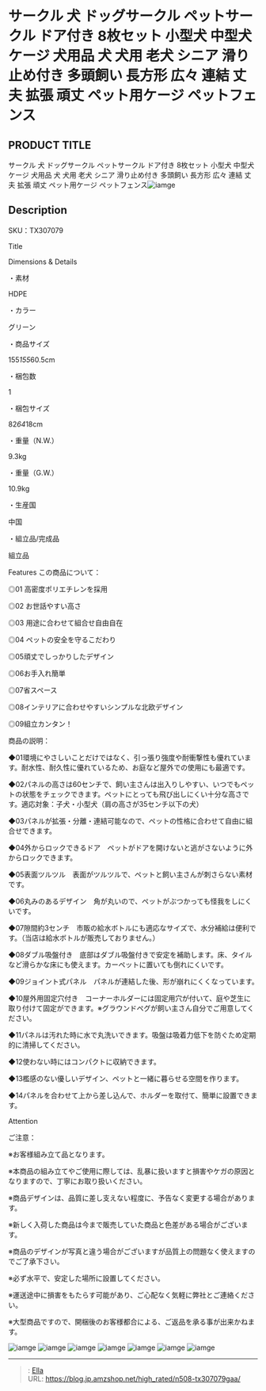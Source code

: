 # サークル 犬 ドッグサークル ペットサークル ドア付き 8枚セット 小型犬 中型犬 ケージ 犬用品 犬 犬用 老犬 シニア 滑り止め付き 多頭飼い 長方形 広々 連結 丈夫 拡張 頑丈 ペット用ケージ ペットフェンス


## PRODUCT TITLE 

サークル 犬 ドッグサークル ペットサークル ドア付き 8枚セット 小型犬 中型犬 ケージ 犬用品 犬 犬用 老犬 シニア 滑り止め付き 多頭飼い 長方形 広々 連結 丈夫 拡張 頑丈 ペット用ケージ ペットフェンス![iamge](https://b2bfiles1.gigab2b.cn/image/wkseller/304/20230623_3f6c3e4ac4d542861b682b1cad7a6813.jpg)

## Description

SKU：TX307079

Title

Dimensions &amp; Details



・素材

HDPE

・カラー

グリーン

・商品サイズ

155*155*60.5cm

・梱包数

1

・梱包サイズ

82*64*18cm

・重量（N.W.）

9.3kg

・重量（G.W.）

10.9kg

・生産国

中国

・組立品/完成品

組立品



Features
この商品について：

◎01 高密度ポリエチレンを採用

◎02 お世話やすい高さ

◎03 用途に合わせて組合せ自由自在

◎04 ペットの安全を守るこだわり

◎05頑丈でしっかりしたデザイン

◎06お手入れ簡単

◎07省スペース

◎08インテリアに合わせやすいシンプルな北欧デザイン

◎09組立カンタン！



商品の説明：

◆01環境にやさしいことだけではなく、引っ張り強度や耐衝撃性も優れています。耐水性、耐久性に優れているため、お庭など屋外での使用にも最適です。



◆02パネルの高さは60センチで、飼い主さんは出入りしやすい、いつでもペットの状態をチェックできます。ペットにとっても飛び出しにくい十分な高さです。適応対象：子犬・小型犬（肩の高さが35センチ以下の犬）



◆03パネルが拡張・分離・連結可能なので、ペットの性格に合わせて自由に組合せできます。



◆04外からロックできるドア　ペットがドアを開けないと逃がさないように外からロックできます。



◆05表面ツルツル　表面がツルツルで、ペットと飼い主さんが刺さらない素材です。



◆06丸みのあるデザイン　角が丸いので、ペットがぶつかっても怪我をしにくいです。



◆07隙間約3センチ　市販の給水ボトルにも適応なサイズで、水分補給は便利です。（当店は給水ボトルが販売しておりません。）



◆08ダブル吸盤付き　底部はダブル吸盤付きで安定を補助します。床、タイルなど滑らかな床にも使えます。カーペットに置いても倒れにくいです。



◆09ジョイント式パネル　パネルが連結した後、形が崩れにくくなっています。　



◆10屋外用固定穴付き　コーナーホルダーには固定用穴が付いて、庭や芝生に取り付けて固定ができます。※グラウンドペグが飼い主さん自分でご用意してください。　



◆11パネルは汚れた時に水で丸洗いできます。吸盤は吸着力低下を防ぐため定期的に清掃してください。



◆12使わない時にはコンパクトに収納できます。



◆13檻感のない優しいデザイン、ペットと一緒に暮らせる空間を作ります。



◆14パネルを合わせて上から差し込んで、ホルダーを取付て、簡単に設置できます。









Attention



ご注意：

※お客様組み立て品となります。

※本商品の組み立てやご使用に際しては、乱暴に扱いますと損害やケガの原因となりますので、丁寧にお取り扱いください。

※商品デザインは、品質に差し支えない程度に、予告なく変更する場合があります。

※新しく入荷した商品は今まで販売していた商品と色差がある場合がございます。

※商品のデザインが写真と違う場合がございますが品質上の問題なく使えますのでご了承下さい。

※必ず水平で、安定した場所に設置してください。

※運送途中に損害をもたらす可能があり、ご心配なく気軽に弊社とご連絡ください。

※大型商品ですので、開梱後のお客様都合による、ご返品を承る事が出来かねます。









![iamge](https://b2bfiles1.gigab2b.cn/image/wkseller/304/20230623_9db9045ddf8639856bda61edc5f4aded.jpg)
![iamge](https://b2bfiles1.gigab2b.cn/image/wkseller/304/20230623_dda757210d0e72983ecd9a53d3d1281b.jpg)
![iamge](https://b2bfiles1.gigab2b.cn/image/wkseller/304/20230623_79c088e7717fe30aa9ad3efaf0b5277d.jpg)
![iamge](https://b2bfiles1.gigab2b.cn/image/wkseller/304/20230623_69dafe42462296bbab2fdef32d756102.jpg)
![iamge](https://b2bfiles1.gigab2b.cn/image/wkseller/304/20230623_ecb817f74d83f7a226531f9542dd2209.jpg)
![iamge](https://b2bfiles1.gigab2b.cn/image/wkseller/304/20230623_f3449c53dabc0f2da03f212fa1812833.jpg)
![iamge](https://b2bfiles1.gigab2b.cn/image/wkseller/304/20230623_cd1a24a73c037ec36514be9f269e18dc.jpg)


---

> : [Ella](https://blog.jp.amzshop.net/)  
> URL: https://blog.jp.amzshop.net/high_rated/n508-tx307079gaa/  

